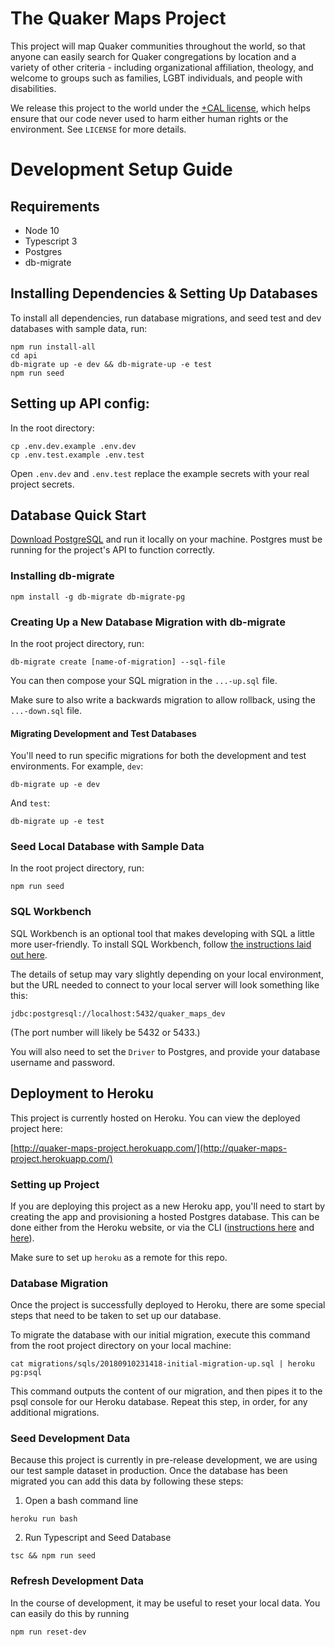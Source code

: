 # The Quaker Maps Project

This project will map Quaker communities throughout the world, so that anyone can easily search for Quaker congregations by location and a variety of other criteria - including organizational affiliation, theology, and welcome to groups such as families, LGBT individuals, and people with disabilities.

We release this project to the world under the [+CAL license](https://legaldesign.org/cal-ethical-ip), which helps ensure that our code never used to harm either human rights or the environment. See `LICENSE` for more details.

# Development Setup Guide

## Requirements

* Node 10
* Typescript 3
* Postgres
* db-migrate

## Installing Dependencies & Setting Up Databases

To install all dependencies, run database migrations, and seed test and dev databases with sample data, run:

```
npm run install-all
cd api
db-migrate up -e dev && db-migrate-up -e test
npm run seed
```

## Setting up API config:

In the root directory:

```
cp .env.dev.example .env.dev
cp .env.test.example .env.test
```

Open `.env.dev` and `.env.test` replace the example secrets with your real project secrets.

## Database Quick Start

[Download PostgreSQL](https://www.postgresql.org/download/) and run it locally on your machine. Postgres must be running for the project's API to function correctly.

### Installing db-migrate

```
npm install -g db-migrate db-migrate-pg
```

### Creating Up a New Database Migration with db-migrate

In the root project directory, run:

```
db-migrate create [name-of-migration] --sql-file
```

You can then compose your SQL migration in the `...-up.sql` file.

Make sure to also write a backwards migration to allow rollback, using the `...-down.sql` file.

#### Migrating Development and Test Databases

You'll need to run specific migrations for both the development and test environments. For example, `dev`:

```
db-migrate up -e dev
```

And `test`:

```
db-migrate up -e test
```

### Seed Local Database with Sample Data

In the root project directory, run:

```
npm run seed
```

### SQL Workbench

SQL Workbench is an optional tool that makes developing with SQL a little more user-friendly. To install SQL Workbench, follow [the instructions laid out here](https://data36.com/install-sql-workbench-postgresql/).

The details of setup may vary slightly depending on your local environment, but the URL needed to connect to your local server will look something like this:

```
jdbc:postgresql://localhost:5432/quaker_maps_dev
```

(The port number will likely be 5432 or 5433.)

You will also need to set the `Driver` to Postgres, and provide your database username and password.

## Deployment to Heroku

This project is currently hosted on Heroku. You can view the deployed project here:

[http://quaker-maps-project.herokuapp.com/](http://quaker-maps-project.herokuapp.com/)

### Setting up Project

If you are deploying this project as a new Heroku app, you'll need to start by creating the app and provisioning a hosted Postgres database. This can be done either from the Heroku website, or via the CLI ([instructions here](https://devcenter.heroku.com/articles/creating-apps) and [here](https://devcenter.heroku.com/articles/heroku-postgresql)).

Make sure to set up `heroku` as a remote for this repo.

### Database Migration

Once the project is successfully deployed to Heroku, there are some special steps that need to be taken to set up our database.

To migrate the database with our initial migration, execute this command from the root project directory on your local machine:

```
cat migrations/sqls/20180910231418-initial-migration-up.sql | heroku pg:psql
```

This command outputs the content of our migration, and then pipes it to the psql console for our Heroku database. Repeat this step, in order, for any additional migrations.

### Seed Development Data

Because this project is currently in pre-release development, we are using our test sample dataset in production. Once the database has been migrated you can add this data by following these steps:

1. Open a bash command line 

```
heroku run bash
```

2. Run Typescript and Seed Database

```
tsc && npm run seed
```

### Refresh Development Data

In the course of development, it may be useful to reset your local data. You can easily do this by running

```
npm run reset-dev
```
